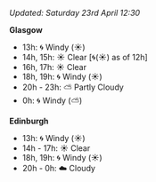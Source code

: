 *Updated: Saturday 23rd April 12:30*

**Glasgow**

* 13h: :cyclone: Windy (:sunny:)
* 14h, 15h: :sunny: Clear [:cyclone:(:sunny:) as of 12h]
* 16h, 17h: :sunny: Clear
* 18h, 19h: :cyclone: Windy (:sunny:)
* 20h - 23h: :partly_sunny: Partly Cloudy
* 0h: :cyclone: Windy (:partly_sunny:)

**Edinburgh**

* 13h: :cyclone: Windy (:sunny:)
* 14h - 17h: :sunny: Clear
* 18h, 19h: :cyclone: Windy (:sunny:)
* 20h - 0h: :cloud: Cloudy

